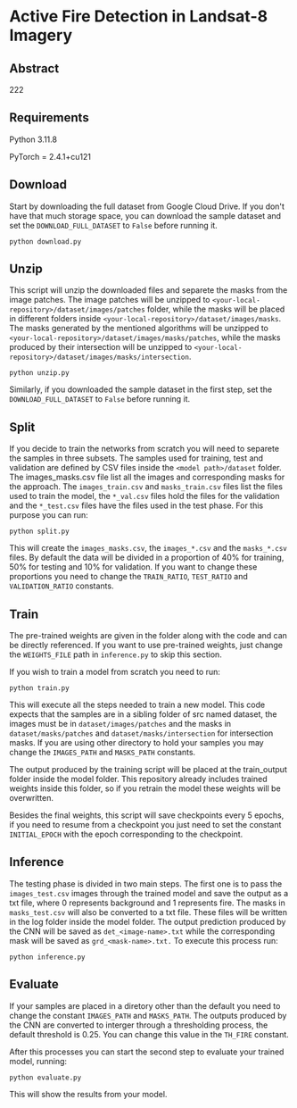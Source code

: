 # Active Fire Detection in Landsat-8 Imagery
## Abstract
222
## Requirements
Python 3.11.8

PyTorch = 2.4.1+cu121
## Download
Start by downloading the full dataset from Google Cloud Drive. If you don't have that much storage space, you can download the sample dataset and set the `DOWNLOAD_FULL_DATASET` to `False` before running it.
```shell
python download.py
```
## Unzip
This script will unzip the downloaded files and separete the masks from the image patches. The image patches will be unzipped to `<your-local-repository>/dataset/images/patches` folder, while the masks will be placed in different folders inside `<your-local-repository>/dataset/images/masks`. The masks generated by the mentioned algorithms will be unzipped to `<your-local-repository>/dataset/images/masks/patches`, while the masks produced by their intersection will be unzipped to `<your-local-repository>/dataset/images/masks/intersection`. 
```shell
python unzip.py
```
Similarly, if you downloaded the sample dataset in the first step, set the `DOWNLOAD_FULL_DATASET` to `False` before running it.
## Split
If you decide to train the networks from scratch you will need to separete the samples in three subsets. The samples used for training, test and validation are defined by CSV files inside the `<model path>/dataset` folder. The images_masks.csv file list all the images and corresponding masks for the approach. The `images_train.csv` and `masks_train.csv` files list the files used to train the model, the `*_val.csv` files hold the files for the validation and the `*_test.csv` files have the files used in the test phase. For this purpose you can run:
```shell
python split.py
```
This will create the `images_masks.csv`, the `images_*.csv` and the `masks_*.csv` files. By default the data will be divided in a proportion of 40% for training, 50% for testing and 10% for validation. If you want to change these proportions you need to change the `TRAIN_RATIO`, `TEST_RATIO` and `VALIDATION_RATIO` constants.
## Train
The pre-trained weights are given in the folder along with the code and can be directly referenced. If you want to use pre-trained weights, just change the `WEIGHTS_FILE` path in `inference.py` to skip this section.

If you wish to train a model from scratch you need to run:
```shell
python train.py
```
This will execute all the steps needed to train a new model. This code expects that the samples are in a sibling folder of src named dataset, the images must be in `dataset/images/patches` and the masks in `dataset/masks/patches` and `dataset/masks/intersection` for intersection masks. If you are using other directory to hold your samples you may change the `IMAGES_PATH` and `MASKS_PATH` constants.

The output produced by the training script will be placed at the train_output folder inside the model folder. This repository already includes trained weights inside this folder, so if you retrain the model these weights will be overwritten.

Besides the final weights, this script will save checkpoints every 5 epochs, if you need to resume from a checkpoint you just need to set the constant `INITIAL_EPOCH` with the epoch corresponding to the checkpoint.
## Inference
The testing phase is divided in two main steps. The first one is to pass the `images_test.csv` images through the trained model and save the output as a txt file, where 0 represents background and 1 represents fire. The masks in `masks_test.csv` will also be converted to a txt file. These files will be written in the log folder inside the model folder. The output prediction produced by the CNN will be saved as `det_<image-name>.txt` while the corresponding mask will be saved as `grd_<mask-name>.txt.` To execute this process run:
```shell
python inference.py
```
## Evaluate
If your samples are placed in a diretory other than the default you need to change the constant `IMAGES_PATH` and `MASKS_PATH`. The outputs produced by the CNN are converted to interger through a thresholding process, the default threshold is 0.25. You can change this value in the `TH_FIRE` constant.

After this processes you can start the second step to evaluate your trained model, running:
```shell
python evaluate.py
```
This will show the results from your model.
